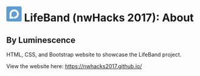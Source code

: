# <img src="./readme-img/icon.png" width="40"> LifeBand (nwHacks 2017): About

## By Luminescence

HTML, CSS, and Bootstrap website to showcase the LifeBand project.

View the website here: https://nwhacks2017.github.io/
